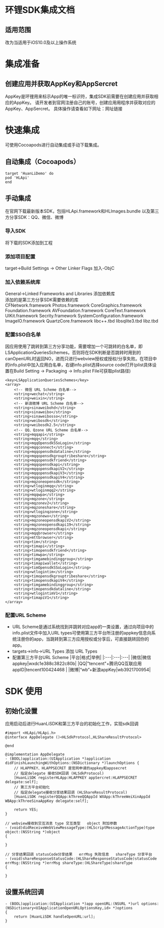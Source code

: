 # 环锂SDK集成文档
## 适用范围
改为当适用于iOS10.0及以上操作系统

# 集成准备
## 创建应用并获取AppKey和AppSercret
AppKey是环锂用来标示App的唯一标识符，集成SDK前需要在创建应用并获取相应的AppKey。
请开发者到官网注册自己的账号，创建应用用程序并获取对应的AppKey、AppSercret。
具体操作请查看如下网址：网址链接 

# 快速集成
可使用Cocoapods进行自动集成或手动下载集成。

## 自动集成（Cocoapods）
    target 'HuanLiDemo' do
    pod 'HLApi'
    end
    
## 手动集成
在官网下载最新版本SDK，包括HLApi.framework和HLImages.bundle 以及第三方分享SDK：QQ、微信、微博

### 导入SDK
将下载的SDK添加到工程

### 添加项目配置
target->Build Settings -> Other Linker Flags 加入-ObjC

### 加入依赖系统库
General->Linked Frameworks and Libraries 添加依赖库<br>
添加的是第三方分享SDK需要依赖的库<br>
    CFNetwork.framework
    Photos.framework
    CoreGraphics.framework
    Foundation.framework
    AVFoundation.framework
    CoreText.framework
    UIKit.framework
    Secrity.framework
    SystemConfiguration.framework
    ImageIO.framework
    QuartzCore.framework
    libc++.tbd
    libsqlite3.tbd
    libz.tbd
 
### 配置SSO白名单
因应用使用了跳转到第三方分享功能，需要增加一个可跳转的白名单，即LSApplicationQueriesSchemes，否则将在SDK判断是否跳转时用到的canOpenURL时返回NO，进而只进行webview授权或授权/分享失败。在项目中的info.plist中加入应用白名单，右键info.plist选择source code打开(plist具体设置在Build Setting -> Packaging -> Info.plist File可获取plist路径)
```
<key>LSApplicationQueriesSchemes</key>
<array>
    <!-- 微信 URL Scheme 白名单-->
    <string>wechat</string>
    <string>weixin</string>
    <!-- 新浪微博 URL Scheme 白名单-->
    <string>sinaweibohd</string>
    <string>sinaweibo</string>
    <string>sinaweibosso</string>
    <string>weibosdk</string>
    <string>weibosdk2.5</string>
    <!-- QQ、Qzone URL Scheme 白名单-->
    <string>mqqapi</string>
    <string>mqq</string>
    <string>mqqOpensdkSSoLogin</string>
    <string>mqqconnect</string>
    <string>mqqopensdkdataline</string>
    <string>mqqopensdkgrouptribeshare</string>
    <string>mqqopensdkfriend</string>
    <string>mqqopensdkapi</string>
    <string>mqqopensdkapiV2</string>
    <string>mqqopensdkapiV3</string>
    <string>mqqopensdkapiV4</string>
    <string>mqzoneopensdk</string>
    <string>wtloginmqq</string>
    <string>wtloginmqq2</string>
    <string>mqqwpa</string>
    <string>mqzone</string>
    <string>mqzonev2</string>
    <string>mqzoneshare</string>
    <string>wtloginqzone</string>
    <string>mqzonewx</string>
    <string>mqzoneopensdkapiV2</string>
    <string>mqzoneopensdkapi19</string>
    <string>mqzoneopensdkapi</string>
    <string>mqqbrowser</string>
    <string>mttbrowser</string>
    <string>tim</string>
    <string>timapi</string>
    <string>timopensdkfriend</string>
    <string>timwpa</string>
    <string>timgamebindinggroup</string>
    <string>timapiwallet</string>
    <string>timOpensdkSSoLogin</string>
    <string>wtlogintim</string>
    <string>timopensdkgrouptribeshare</string>
    <string>timopensdkapiV4</string>
    <string>timgamebindinggroup</string>
    <string>timopensdkdataline</string>
    <string>wtlogintimV1</string>
    <string>timapiV1</string>
</array>
```

### 配置URL Scheme
* URL Scheme是通过系统找到并跳转对应app的一类设置，通过向项目中的info.plist文件中加入URL types可使用第三方平台所注册的appkey信息向系统注册你的app，当跳转到第三方应用授权或分享后，可直接跳转回你的app。
* targets->info->URL Types 添加 URL Types
* 配置第三方平台URL Scheme 
|平台|格式|举例|
|:---|:---|:---|
|微信|微信appkey|wxdc1e388c3822c80b|
|QQ|"tencent"+腾讯QQ互联应用appID|tencent100424468 |
|微博|“wb”+新浪appKey|wb3921700954|

# SDK 使用
## 初始化设置
应用启动后进行HuanLiSDK和第三方平台的初始化工作，实现sdk回调
```OC
#import <HLApi/HLApi.h>
@interface AppDelegate ()<HLSdkProtocol,HLShareResultProtocol>

@end

@implementation AppDelegate
- (BOOL)application:(UIApplication *)application didFinishLaunchingWithOptions:(NSDictionary *)launchOptions {
    // HLAPPKEY、HLAPPSECRET 是官网申请的appkey和appsecret
    // 指定delegate 接收SDK回调 (HLSdkProtocol)
    [HuanLiSDK registerHLApp:HLAPPKEY appSercret:HLAPPSECRET delegate:self];
    // 第三方平台初始化
    // 指定delegate接收分享结果回调 (HLShareResultProtocol)
    [HuanLiSDK registerQQApp:kThreeQQAppId WXApp:kThreeWeiXinAppId WBApp:kThreeSinaAppKey delegate:self];
    
    return YES;
}

// webview接收到交互消息 type 交互类型   object 附加参数
- (void)didReceiveWebViewMessageType:(HLScriptMessageActionType)type object:(NSString *)object
{
    
}

// 分享结果回调 statusCode分享结果   errMsg 失败信息   shareType 分享平台
- (void)shareResponseStatusCode:(HLShareResponseStatusCode)statusCode errMsg:(NSString *)errMsg shareType:(HLShareType)shareType
{
   
}
```

## 设置系统回调
```OC
- (BOOL)application:(UIApplication *)app openURL:(NSURL *)url options:(NSDictionary<UIApplicationOpenURLOptionsKey,id> *)options
{
    return [HuanLiSDK handleOpenURL:url];
}
```


